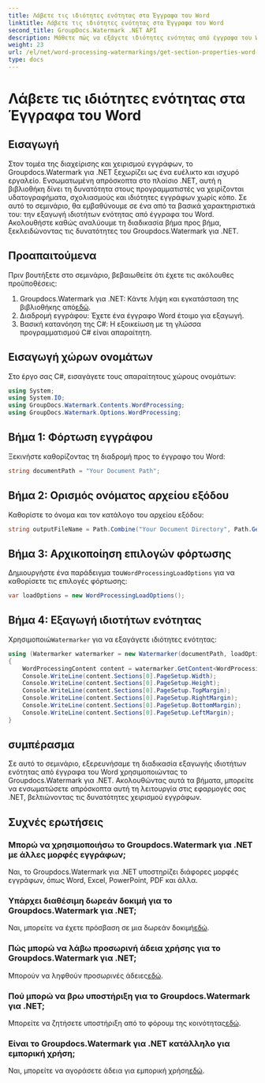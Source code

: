 ```yaml
---
title: Λάβετε τις ιδιότητες ενότητας στα Έγγραφα του Word
linktitle: Λάβετε τις ιδιότητες ενότητας στα Έγγραφα του Word
second_title: GroupDocs.Watermark .NET API
description: Μάθετε πώς να εξάγετε ιδιότητες ενότητας από έγγραφα του Word χρησιμοποιώντας το υδατογράφημα Groupdocs για .NET. Βελτιώστε τις δυνατότητες χειρισμού εγγράφων σας χωρίς κόπο.
weight: 23
url: /el/net/word-processing-watermarkings/get-section-properties-word-docs/
type: docs
---
```

# Λάβετε τις ιδιότητες ενότητας στα Έγγραφα του Word

## Εισαγωγή
Στον τομέα της διαχείρισης και χειρισμού εγγράφων, το Groupdocs.Watermark για .NET ξεχωρίζει ως ένα ευέλικτο και ισχυρό εργαλείο. Ενσωματωμένη απρόσκοπτα στο πλαίσιο .NET, αυτή η βιβλιοθήκη δίνει τη δυνατότητα στους προγραμματιστές να χειρίζονται υδατογραφήματα, σχολιασμούς και ιδιότητες εγγράφων χωρίς κόπο. Σε αυτό το σεμινάριο, θα εμβαθύνουμε σε ένα από τα βασικά χαρακτηριστικά του: την εξαγωγή ιδιοτήτων ενότητας από έγγραφα του Word. Ακολουθήστε καθώς αναλύουμε τη διαδικασία βήμα προς βήμα, ξεκλειδώνοντας τις δυνατότητες του Groupdocs.Watermark για .NET.
## Προαπαιτούμενα
Πριν βουτήξετε στο σεμινάριο, βεβαιωθείτε ότι έχετε τις ακόλουθες προϋποθέσεις:
1.  Groupdocs.Watermark για .NET: Κάντε λήψη και εγκατάσταση της βιβλιοθήκης από[εδώ](https://releases.groupdocs.com/Watermark/net/).
2. Διαδρομή εγγράφου: Έχετε ένα έγγραφο Word έτοιμο για εξαγωγή.
3. Βασική κατανόηση της C#: Η εξοικείωση με τη γλώσσα προγραμματισμού C# είναι απαραίτητη.

## Εισαγωγή χώρων ονομάτων
Στο έργο σας C#, εισαγάγετε τους απαραίτητους χώρους ονομάτων:
```csharp
using System;
using System.IO;
using GroupDocs.Watermark.Contents.WordProcessing;
using GroupDocs.Watermark.Options.WordProcessing;
```
## Βήμα 1: Φόρτωση εγγράφου
Ξεκινήστε καθορίζοντας τη διαδρομή προς το έγγραφο του Word:
```csharp
string documentPath = "Your Document Path";
```
## Βήμα 2: Ορισμός ονόματος αρχείου εξόδου
Καθορίστε το όνομα και τον κατάλογο του αρχείου εξόδου:
```csharp
string outputFileName = Path.Combine("Your Document Directory", Path.GetFileName(documentPath));
```
## Βήμα 3: Αρχικοποίηση επιλογών φόρτωσης
 Δημιουργήστε ένα παράδειγμα του`WordProcessingLoadOptions` για να καθορίσετε τις επιλογές φόρτωσης:
```csharp
var loadOptions = new WordProcessingLoadOptions();
```
## Βήμα 4: Εξαγωγή ιδιοτήτων ενότητας
 Χρησιμοποιώ`Watermarker` για να εξαγάγετε ιδιότητες ενότητας:
```csharp
using (Watermarker watermarker = new Watermarker(documentPath, loadOptions))
{
    WordProcessingContent content = watermarker.GetContent<WordProcessingContent>();
    Console.WriteLine(content.Sections[0].PageSetup.Width);
    Console.WriteLine(content.Sections[0].PageSetup.Height);
    Console.WriteLine(content.Sections[0].PageSetup.TopMargin);
    Console.WriteLine(content.Sections[0].PageSetup.RightMargin);
    Console.WriteLine(content.Sections[0].PageSetup.BottomMargin);
    Console.WriteLine(content.Sections[0].PageSetup.LeftMargin);
}
```

## συμπέρασμα
Σε αυτό το σεμινάριο, εξερευνήσαμε τη διαδικασία εξαγωγής ιδιοτήτων ενότητας από έγγραφα του Word χρησιμοποιώντας το Groupdocs.Watermark για .NET. Ακολουθώντας αυτά τα βήματα, μπορείτε να ενσωματώσετε απρόσκοπτα αυτή τη λειτουργία στις εφαρμογές σας .NET, βελτιώνοντας τις δυνατότητες χειρισμού εγγράφων.
## Συχνές ερωτήσεις
### Μπορώ να χρησιμοποιήσω το Groupdocs.Watermark για .NET με άλλες μορφές εγγράφων;
Ναι, το Groupdocs.Watermark για .NET υποστηρίζει διάφορες μορφές εγγράφων, όπως Word, Excel, PowerPoint, PDF και άλλα.
### Υπάρχει διαθέσιμη δωρεάν δοκιμή για το Groupdocs.Watermark για .NET;
 Ναι, μπορείτε να έχετε πρόσβαση σε μια δωρεάν δοκιμή[εδώ](https://releases.groupdocs.com/).
### Πώς μπορώ να λάβω προσωρινή άδεια χρήσης για το Groupdocs.Watermark για .NET;
 Μπορούν να ληφθούν προσωρινές άδειες[εδώ](https://purchase.groupdocs.com/temporary-license/).
### Πού μπορώ να βρω υποστήριξη για το Groupdocs.Watermark για .NET;
 Μπορείτε να ζητήσετε υποστήριξη από το φόρουμ της κοινότητας[εδώ](https://forum.groupdocs.com/c/watermark/19).
### Είναι το Groupdocs.Watermark για .NET κατάλληλο για εμπορική χρήση;
 Ναι, μπορείτε να αγοράσετε άδεια για εμπορική χρήση[εδώ](https://purchase.groupdocs.com/buy).